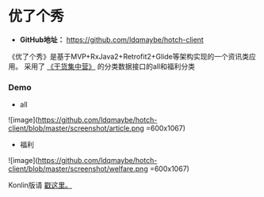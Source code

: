 # 优了个秀
- **GitHub地址：** https://github.com/ldqmaybe/hotch-client

《优了个秀》是基于MVP+RxJava2+Retrofit2+Glide等架构实现的一个资讯类应用。
采用了 [《干货集中营》](http://gank.io/api) 的分类数据接口的all和福利分类

### Demo
- all

![image](https://github.com/ldqmaybe/hotch-client/blob/master/screenshot/article.png =600x1067)

- 福利

![image](https://github.com/ldqmaybe/hotch-client/blob/master/screenshot/welfare.png =600x1067)

Konlin版请 [戳这里。](https://github.com/ldqmaybe/kotlin-hotch-client)

